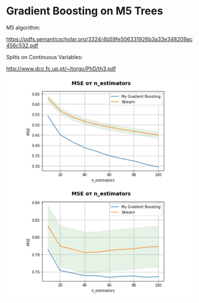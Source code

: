 # Gradient Boosting on M5 Trees

M5 algorithm:

https://pdfs.semanticscholar.org/3324/4b59fe506331926b3a33e348209ac456c532.pdf

Splits on Continuous Variables:

http://www.dcc.fc.up.pt/~ltorgo/PhD/th3.pdf

![Alt text](Losses.png?raw=true "Train(above), test(below)")
